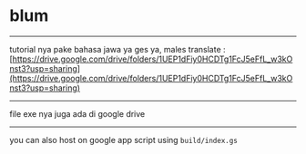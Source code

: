 # blum

---

tutorial nya pake bahasa jawa ya ges ya, males translate :
[https://drive.google.com/drive/folders/1UEP1dFiy0HCDTg1FcJ5eFfL_w3kOnst3?usp=sharing](https://drive.google.com/drive/folders/1UEP1dFiy0HCDTg1FcJ5eFfL_w3kOnst3?usp=sharing)

---

file exe nya juga ada di google drive

---

you can also host on google app script using `build/index.gs`
